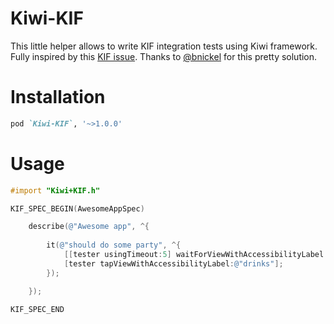 Kiwi-KIF
========

This little helper allows to write KIF integration tests using Kiwi framework.
Fully inspired by this [KIF issue](https://github.com/kif-framework/KIF/issues/246). 
Thanks to [@bnickel](https://github.com/bnickel) for this pretty solution.


Installation
============

```ruby
pod `Kiwi-KIF`, '~>1.0.0'
```

Usage
=======


```objective-c
#import "Kiwi+KIF.h"

KIF_SPEC_BEGIN(AwesomeAppSpec)

	describe(@"Awesome app", ^{
		
		it(@"should do some party", ^{
			[[tester usingTimeout:5] waitForViewWithAccessibilityLabel:@"party"];
			[tester tapViewWithAccessibilityLabel:@"drinks"];
		});

	});
	
KIF_SPEC_END
```
